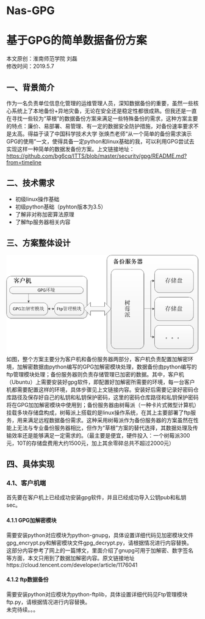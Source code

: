 # Nas-GPG
基于GPG的简单数据备份方案
====
本文原创：淮南师范学院 刘磊<br>
修改时间：2019.5.7<br>

## 一、背景简介
作为一名负责单位信息化管理的运维管理人员，深知数据备份的重要，虽然一些核心系统上了本地备份+异地灾备，无论在安全还是稳定性都很成熟。但我还是一直在寻找一些较为“草根”的数据备份方案来满足一些特殊备份的需求，这种方案主要的特点：廉价、易部署、易管理、有一定的数据安全防护措施，对备份速率要求不是太高。得益于读了中国科学技术大学 张焕杰老师“从一个简单的备份需求演示GPG的使用”一文，使得具备一定python和linux基础的我，可以利用GPG尝试去实现这样一种简单的数据发备份方案。上文链接地址：https://github.com/bg6cq/ITTS/blob/master/security/gpg/README.md?from=timeline  

## 二、技术需求
* 初级linux操作基础
* 初级python基础（pyhton版本为3.5）
* 了解非对称加密算法原理
* 了解ftp服务器相关内容

## 三、方案整体设计
![image](https://github.com/HnnuLiulei/Nas-GPG/blob/master/img/frame.png) <br>
如图，整个方案主要分为客户机和备份服务器两部分，客户机负责配置加解密环境，加解密数据由python编写的GPG加解密模块处理，数据备份由python编写的ftp管理模块处理；备份服务器则负责存储管理已加密的数据。其中，客户机（Ubuntu）上需要安装好gpg软件，即配置好加解密所需要的环境，每一台客户机都需要配置这样的环境，具体步骤见上文链接内容。安装好后需要记录好密码仓库路径及保存好自己的私钥和私钥保护密码，这里的密码仓库路径和私钥保护密码将在GPG加加解密模块中使用到；备份服务器由树莓派（一种卡片式微型计算机）挂载多块存储盘构成，树莓派上搭载的是linux操作系统，在其上主要部署了ftp服务，用来满足远程数据备份需求。这种采用树莓派作为备份服务器的方案虽然在性能上无法与专业备份服务器相比，但作为“草根”方案的替代选择，其数据处理及传输效率还是能够满足一定需求的。（最主要是便宜，硬件投入：一个树莓派300元，10T的存储盘费用大约1500元，加上其余零碎总共不超过2000元）<br>

## 四、具体实现
### 4.1、客户机端
首先要在客户机上已经成功安装gpg软件，并且已经成功导入公钥pub和私钥sec。
#### 4.1.1 GPG加解密模块
需要安装python对应模块为python-gnupg，具体设置详细代码见加密模块文件gpg_encrypt.py和解密模块文件gpg_decrypt.py，请根据情况进行内容替换。 <br>
这部分内容参考了网上的一篇博文，里面介绍了gnupg可用于加解密、数字签名等方面，本文只用到了数据加解密内容。原文链接地址https://cloud.tencent.com/developer/article/1176041 <br>
#### 4.1.2 ftp数据备份
需要安装python对应模块为python-ftplib，具体设置详细代码见Ftp管理模块ftp.py，请根据情况进行内容替换。 <br>
未完待续。。。
